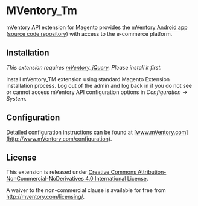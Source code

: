 MVentory_Tm
===========

mVentory API extension for Magento provides the [mVentory Android app](https://play.google.com/store/apps/details?id=com.mageventory) ([source code repository](https://github.com/mVentory/app)) with access to the e-commerce platform. 


## Installation

*This extension requires [mVentory_jQuery](https://github.com/mVentory/MVentory_jQuery). Please install it first.*

Install mVentory_TM extension using standard Magento Extension installation process. Log out of the admin and log back in if you do not see or cannot access mVentory API configuration options in _Configuration_ -> _System_.

## Configuration

Detailed configuration instructions can be found at [www.mVentory.com](http://www.mVentory.com/configuration).

## License

This extension is released under [Creative Commons Attribution-NonCommercial-NoDerivatives 4.0 International License](http://creativecommons.org/licenses/by-nc-nd/4.0/).

A waiver to the non-commercial clause is available for free from http://mventory.com/licensing/.
